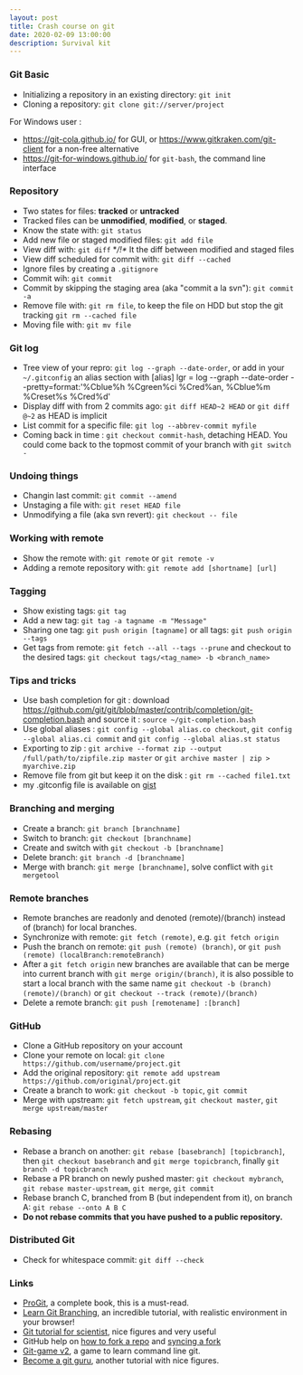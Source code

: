 ```yaml
---
layout: post
title: Crash course on git
date: 2020-02-09 13:00:00
description: Survival kit
---
```


### Git Basic

- Initializing a repository in an existing directory: `git init`
- Cloning a repository: `git clone git://server/project`

For Windows user :
- <https://git-cola.github.io/> for GUI, or <https://www.gitkraken.com/git-client> for a non-free alternative
- <https://git-for-windows.github.io/> for `git-bash`, the command line interface
 

### Repository

- Two states for files: __tracked__ or __untracked__
- Tracked files can be __unmodified__, __modified__, or __staged__. 
- Know the state with: `git status`
- Add new file or staged modified files: `git add file`
- View diff with: `git diff` **/!\** It the diff between modified and staged files
- View diff scheduled for commit with: `git diff --cached`
- Ignore files by creating a `.gitignore`
- Commit wih: `git commit`
- Commit by skipping the staging area (aka "commit a la svn"): `git commit -a`
- Remove file with: `git rm file`, to keep the file on HDD but stop the git tracking `git rm --cached file`
- Moving file with: `git mv file`

### Git log 

- Tree view of your repro: `git log --graph --date-order`, or add in your `~/.gitconfig` an alias section with
  [alias]
     lgr = log --graph --date-order --pretty=format:'%Cblue%h %Cgreen%ci %Cred%an, %Cblue%m %Creset%s %Cred%d'
- Display diff with from 2 commits ago: `git diff HEAD~2 HEAD` or `git diff @~2` as HEAD is implicit
- List commit for a specific file: `git log --abbrev-commit myfile`
- Coming back in time : `git checkout commit-hash`, detaching HEAD. You could come back to the topmost commit of your branch with `git switch -`

### Undoing things 

- Changin last commit: `git commit --amend`
- Unstaging a file with: `git reset HEAD file`
- Unmodifying a file (aka svn revert): `git checkout -- file `

###  Working with remote 

- Show the remote with: `git remote` or `git remote -v`
- Adding a remote repository with: `git remote add [shortname] [url]`

### Tagging

- Show existing tags: `git tag`
- Add a new tag: `git tag -a tagname -m "Message"`
- Sharing one tag: `git push origin [tagname]` or all tags: `git push origin --tags`
- Get tags from remote: `git fetch --all --tags --prune` and checkout to the desired tags: `git checkout tags/<tag_name> -b <branch_name>`

### Tips and tricks 

- Use bash completion for git : download <https://github.com/git/git/blob/master/contrib/completion/git-completion.bash> and source it : `source ~/git-completion.bash`
- Use global aliases : `git config --global alias.co checkout`, `git config --global alias.ci commit` and `git config --global alias.st status`
- Exporting to zip : `git archive --format zip --output /full/path/to/zipfile.zip master` or `git archive master | zip > myarchive.zip`
- Remove file from git but keep it on the disk : `git rm --cached file1.txt`
- my .gitconfig file is available on [gist](https://gist.github.com/sylvchev/14283580f189e318aabefb566248ad86)


### Branching and merging 

- Create a branch: `git branch [branchname]`
- Switch to branch: `git checkout [branchname]`
- Create and switch with `git checkout -b [branchname]`
- Delete branch: `git branch -d [branchname]`
- Merge with branch: `git merge [branchname]`, solve conflict with `git mergetool`

### Remote branches 

- Remote branches are readonly and denoted (remote)/(branch) instead of (branch) for local branches.
- Synchronize with remote: `git fetch (remote)`, e.g. `git fetch origin`
- Push the branch on remote: `git push (remote) (branch)`, or `git push (remote) (localBranch:remoteBranch)`
- After a `git fetch origin` new branches are available that can be merge into current branch with `git merge origin/(branch)`, it is also possible to start a local branch with the same name `git checkout -b (branch) (remote)/(branch)` or `git checkout --track (remote)/(branch)`
- Delete a remote branch: `git push [remotename] :[branch]`

### GitHub

- Clone a GitHub repository on your account
- Clone your remote on local: `git clone https://github.com/username/project.git `
- Add the original repository: `git remote add upstream https://github.com/original/project.git`
- Create a branch to work: `git checkout -b topic`, `git commit`
- Merge with upstream: `git fetch upstream`, `git checkout master`, `git merge upstream/master`

### Rebasing 

- Rebase a branch on another: `git rebase [basebranch] [topicbranch]`, then `git checkout basebranch` and `git merge topicbranch`, finally `git branch -d topicbranch`
- Rebase a PR branch on newly pushed master: `git checkout mybranch`, `git rebase master-upstream`, `git merge`, `git commit`
- Rebase branch C, branched from B (but independent from it), on branch A:  `git rebase --onto A B C`
- **Do not rebase commits that you have pushed to a public repository.**

### Distributed Git 

- Check for whitespace commit: `git diff --check`


### Links 

- [ProGit](http://git-scm.com/book/en/), a complete book, this is a must-read.
- [Learn Git Branching](https://learngitbranching.js.org/), an incredible tutorial, with realistic environment in your browser!
- [Git tutorial for scientist](http://nyuccl.org/pages/GitTutorial/), nice figures and very useful
- GitHub help on [how to fork a repo](https://help.github.com/articles/fork-a-repo) and [syncing a fork](https://help.github.com/articles/syncing-a-fork)
- [Git-game v2](https://github.com/git-game/git-game-v2), a game to learn command line git.
- [Become a git guru](https://www.atlassian.com/git/tutorials), another tutorial with nice figures.